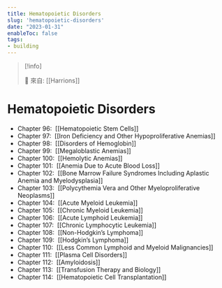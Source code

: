 ```yaml
---
title: Hematopoietic Disorders
slug: 'hematopoietic-disorders'
date: "2023-01-31"
enableToc: false
tags:
- building
---
```


> [!info]
>
> 🌱 來自: [[Harrions]]

# Hematopoietic Disorders


*   Chapter 96:  [[Hematopoietic Stem Cells]]
*   Chapter 97:  [[Iron Deficiency and Other Hypoproliferative Anemias]]
*   Chapter 98:  [[Disorders of Hemoglobin]]
*   Chapter 99:  [[Megaloblastic Anemias]]
*   Chapter 100:  [[Hemolytic Anemias]]
*   Chapter 101:  [[Anemia Due to Acute Blood Loss]]
*   Chapter 102:  [[Bone Marrow Failure Syndromes Including Aplastic Anemia and Myelodysplasia]]
*   Chapter 103:  [[Polycythemia Vera and Other Myeloproliferative Neoplasms]]
*   Chapter 104:  [[Acute Myeloid Leukemia]]
*   Chapter 105:  [[Chronic Myeloid Leukemia]]
*   Chapter 106:  [[Acute Lymphoid Leukemia]]
*   Chapter 107:  [[Chronic Lymphocytic Leukemia]]
*   Chapter 108:  [[Non-Hodgkin’s Lymphoma]]
*   Chapter 109:  [[Hodgkin’s Lymphoma]]
*   Chapter 110:  [[Less Common Lymphoid and Myeloid Malignancies]]
*   Chapter 111:  [[Plasma Cell Disorders]]
*   Chapter 112:  [[Amyloidosis]]
*   Chapter 113:  [[Transfusion Therapy and Biology]]
*   Chapter 114:  [[Hematopoietic Cell Transplantation]]

